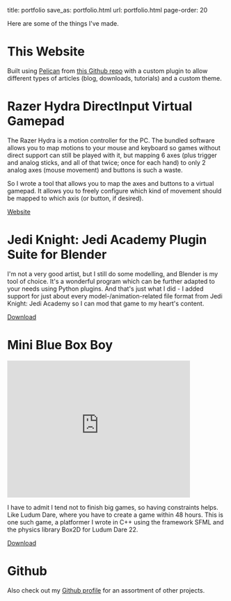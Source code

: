 title: portfolio
save_as: portfolio.html
url: portfolio.html
page-order: 20

Here are some of the things I've made.

# This Website

Built using [Pelican](http://blog.getpelican.com/) from [this Github repo](https://github.com/mrwonko/homepage/) with a custom plugin to allow different types of articles (blog, downloads, tutorials) and a custom theme.

# Razer Hydra DirectInput Virtual Gamepad

The Razer Hydra is a motion controller for the PC. The bundled software allows you to map motions to your mouse and keyboard so games without direct support can still be played with it, but mapping 6 axes (plus trigger and analog sticks, and all of that twice; once for each hand) to only 2 analog axes (mouse movement) and buttons is such a waste.

So I wrote a tool that allows you to map the axes and buttons to a virtual gamepad. It allows you to freely configure which kind of movement should be mapped to which axis (or button, if desired).

[Website](http://sixense.com/forum/vbulletin/showthread.php?3203-DirectInput-virtual-gamepad-%28version-0-4f%29)

# Jedi Knight: Jedi Academy Plugin Suite for Blender

I'm not a very good artist, but I still do some modelling, and Blender is my tool of choice. It's a wonderful program which can be further adapted to your needs using Python plugins. And that's just what I did - I added support for just about every model-/animation-related file format from Jedi Knight: Jedi Academy so I can mod that game to my heart's content.

[Download]({filename}/downloads/blendersuite.md)

# Mini Blue Box Boy

<iframe width="420" height="315" src="https://www.youtube.com/embed/OHFIjCSOEQ0?rel=0" frameborder="0" allowfullscreen></iframe>

I have to admit I tend not to finish big games, so having constraints helps. Like Ludum Dare, where you have to create a game within 48 hours. This is one such game, a platformer I wrote in C++ using the framework SFML and the physics library Box2D for Ludum Dare 22.

[Download]({filename}/downloads/miniblueboxboy.md)

# Github

Also check out my [Github profile](https://github.com/mrwonko) for an assortment of other projects.